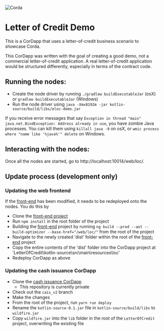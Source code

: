 ![Corda](https://www.corda.net/wp-content/uploads/2016/11/fg005_corda_b.png)

# Letter of Credit Demo

This is a CorDapp that uses a letter-of-credit business scenario to showcase Corda.

This CorDapp was written with the goal of creating a good demo, not a commercial letter-of-credit application. A real 
letter-of-credit application would be structured differently, especially in terms of the contract code.

## Running the nodes:

* Create the node driver by running `./gradlew buildExecutableJar` (osX) or `gradlew buildExecutableJar` (Windows)
* Run the node driver using `java -Xmx8192m -jar kotlin-source/build/libs/eloc-demo.jar`

If you receive error messages that say `Exception in thread "main" java.net.BindException: Address already in use`, you 
have zombie Java processes. You can kill them using `killall java -9` on osX, or 
`wmic process where "name like '%java%'" delete` on Windows.

## Interacting with the nodes:

Once all the nodes are started, go to http://localhost:10014/web/loc/.

## Update process (development only)

### Updating the web frontend

If the [front-end](https://github.com/corda/LetterOfCreditWeb) has been modified, it needs to be redeployed onto the nodes. You do this by

* Clone the [front-end project](https://github.com/corda/LetterOfCreditWeb)
* Run `npm install` in the root folder of the project
* Building the [front-end](https://github.com/corda/LetterOfCreditWeb) project by running `ng build --prod --aot --build-optimizer --base-href="/web/loc/"` from the root of the project
* Navigate to the newly created 'dist' folder within the root of the [front-end](https://github.com/corda/LetterOfCreditWeb) project
* Copy the entire contents of the 'dist' folder into the CorDapp project at 'LetterOfCredit\kotlin-source\src\main\resources\loc'
* Redeploy CorDapp as above

### Updating the cash issuance CorDapp

* Clone the [cash issuance CorDapp](https://bitbucket.org/R3-CEV/wildfire)
  * This repository is currently private
* Check out the `cais_v2` branch
* Make the changes
* From the root of the project, run `yarn run deploy`
* Rename the `kotlin-source-0.1.jar` file in `kotlin-source/build/libs` to `wildfire.jar`
* Copy `wildfire.jar` into the `lib` folder in the root of the `LetterOfCredit` project, overwriting the existing file
